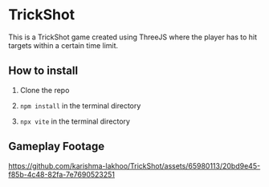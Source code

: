 # TrickShot

This is a TrickShot game created using ThreeJS where the player has to hit targets within a certain time limit.

## How to install

1. Clone the repo

2. ```npm install``` in the terminal directory

3. ```npx vite``` in the terminal directory

## Gameplay Footage


https://github.com/karishma-lakhoo/TrickShot/assets/65980113/20bd9e45-f85b-4c48-82fa-7e7690523251

